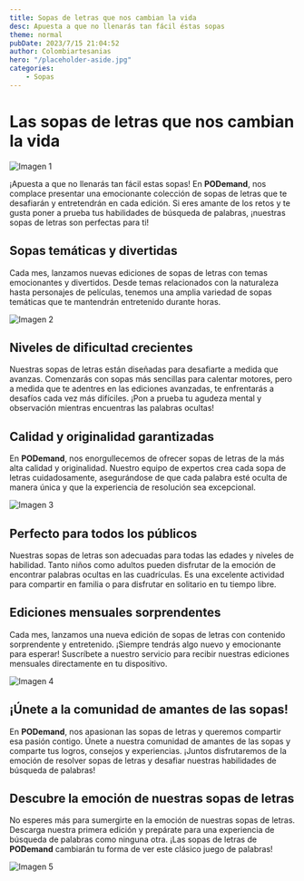 ```yaml
---
title: Sopas de letras que nos cambian la vida
desc: Apuesta a que no llenarás tan fácil éstas sopas
theme: normal
pubDate: 2023/7/15 21:04:52
author: Colombiartesanias
hero: "/placeholder-aside.jpg"
categories:
    - Sopas
---
```


# Las sopas de letras que nos cambian la vida

![Imagen 1](https://picsum.photos/400/200)

¡Apuesta a que no llenarás tan fácil estas sopas! En **PODemand**, nos complace presentar una emocionante colección de sopas de letras que te desafiarán y entretendrán en cada edición. Si eres amante de los retos y te gusta poner a prueba tus habilidades de búsqueda de palabras, ¡nuestras sopas de letras son perfectas para ti!

## Sopas temáticas y divertidas

Cada mes, lanzamos nuevas ediciones de sopas de letras con temas emocionantes y divertidos. Desde temas relacionados con la naturaleza hasta personajes de películas, tenemos una amplia variedad de sopas temáticas que te mantendrán entretenido durante horas.

![Imagen 2](https://picsum.photos/300/200)

## Niveles de dificultad crecientes

Nuestras sopas de letras están diseñadas para desafiarte a medida que avanzas. Comenzarás con sopas más sencillas para calentar motores, pero a medida que te adentres en las ediciones avanzadas, te enfrentarás a desafíos cada vez más difíciles. ¡Pon a prueba tu agudeza mental y observación mientras encuentras las palabras ocultas!

## Calidad y originalidad garantizadas

En **PODemand**, nos enorgullecemos de ofrecer sopas de letras de la más alta calidad y originalidad. Nuestro equipo de expertos crea cada sopa de letras cuidadosamente, asegurándose de que cada palabra esté oculta de manera única y que la experiencia de resolución sea excepcional.

![Imagen 3](https://picsum.photos/350/250)

## Perfecto para todos los públicos

Nuestras sopas de letras son adecuadas para todas las edades y niveles de habilidad. Tanto niños como adultos pueden disfrutar de la emoción de encontrar palabras ocultas en las cuadrículas. Es una excelente actividad para compartir en familia o para disfrutar en solitario en tu tiempo libre.

## Ediciones mensuales sorprendentes

Cada mes, lanzamos una nueva edición de sopas de letras con contenido sorprendente y entretenido. ¡Siempre tendrás algo nuevo y emocionante para esperar! Suscríbete a nuestro servicio para recibir nuestras ediciones mensuales directamente en tu dispositivo.

![Imagen 4](https://picsum.photos/350/200)

## ¡Únete a la comunidad de amantes de las sopas!

En **PODemand**, nos apasionan las sopas de letras y queremos compartir esa pasión contigo. Únete a nuestra comunidad de amantes de las sopas y comparte tus logros, consejos y experiencias. ¡Juntos disfrutaremos de la emoción de resolver sopas de letras y desafiar nuestras habilidades de búsqueda de palabras!

## Descubre la emoción de nuestras sopas de letras

No esperes más para sumergirte en la emoción de nuestras sopas de letras. Descarga nuestra primera edición y prepárate para una experiencia de búsqueda de palabras como ninguna otra. ¡Las sopas de letras de **PODemand** cambiarán tu forma de ver este clásico juego de palabras!

![Imagen 5](https://picsum.photos/400/250)
